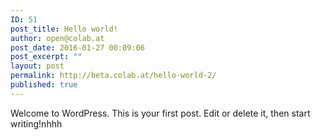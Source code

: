 ```yaml
---
ID: 51
post_title: Hello world!
author: open@colab.at
post_date: 2016-01-27 00:09:06
post_excerpt: ""
layout: post
permalink: http://beta.colab.at/hello-world-2/
published: true
---
```

Welcome to WordPress. This is your first post. Edit or delete it, then start writing!nhhh